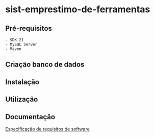 # sist-emprestimo-de-ferramentas

## Pré-requisitos
```
- SDK 21
- MySQL Server
- Maven
```
## Criação banco de dados

## Instalação

## Utilização

## Documentação
[Especificação de requisitos de software](https://docs.google.com/document/d/1YB1gofqsJUe89Q7K1mISpaVUCGheIaazUm36BTLhato/edit)
